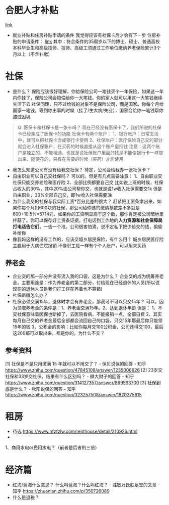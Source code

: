 # 合肥人才补贴
[link](http://60.173.202.222:8089/#/#)
* 就业补贴和住房补贴申请的条件
我觉得应该有社保卡后才会有下一步
住房补贴的申请条件：
[link](http://112.30.184.211:8088/talent/#/detail?id=4f4f5de241b244b49664b25f858c11ae)
其中：符合条件的35周岁以下的博士、硕士、普通高校本科毕业生和高级技师、技师、高级工须通过工作单位缴纳养老保险累计3个月以上（不含补缴）
# 社保
* 是什么？
保险应该很好理解，你给保险公司一笔钱买个一年保险，如果这一年内你挂了，保险公司会赔偿给你一大笔钱。你的家人就可以用这一大笔钱继续生活下去
社保同理，只不过给钱的对象不是保险公司，而是国家。你每个月给国家一笔钱，等到你出事的时候（挂了/生大病/失业），国家会给你一笔钱帮你渡过困境

>Q: 医保卡和社保卡是一张卡吗？
现在已经没有医保卡了，我们所说的社保卡已经集成了医保卡的功能
社保卡有两个账户：
1、银行账户：日常生活中，就可以把社保卡当成银行卡使用
2、社保账户：医疗保险自己交的部分就会进入社保账户，在买药的时候直接从这个账户里扣钱
注意：这两个账户是独立的，不能相通。也就是说社保账户里面的钱是不能像银行卡一样取出来、随便花的，只有在需要的时候（买药）才能使用
* 我怎么知道公司有没有给我交社保？
待定，公司会给我办一张社保卡？
* 自由职业可以自己交社保吗？
可以的。但是有几点需要注意：
1、自由职业交社保只能交养老险和医疗险
2、全部比例都要自己交
比如说上班的时候，社保占收入的30%，其中20%由公司帮你交，也就是说1w收入社保需要交1k
但是自由职业，30%全部自己交，即1w收入社保需要3k
* 为什么我交的社保与我实际工资*百分比差的很大？
赶紧把工资条拿出来，如果你每个月扣600块的社保，那公司给你选的缴纳基数差不多就是600÷10.5%=5714元，如果你的工资明显高于这个数，那你肯定被公司暗地里拌蒜了。你可以保存好工资条证据，打电话到工作地的**人力资源和社会保障局打电话告它们**，一告一个准。公司很害怕滴，说不定私下把少给交的钱，偷偷补给你
* 像我妈这样的没有工作的，应该交城乡居民保险，有什么用？
城乡居民医疗险主要用于大病住院报销
不像职工险一样有个个人账户，可以用来买药
## 养老金
* 企业交的那一部分并没有流入我的口袋，这是为什么？
企业交的成为统筹养老金，主要用途是：作为养老金的第二部分，付给现在已经退休的人员(所以说现在的退休人员是我们打工仔在养着也不算错)
* 社保断缴怎么办？
* 社保必须交满15年，退休时才会有养老金，那我可不可以只交15年？
可以。因为领取养老金的条件是：1、养老金交满15年。2、达到退休年龄
但是：
1、不交社保意味着医保也断掉了，去医院看病，不能报销一点，全部自费
2、其实每月自己交的养老金最后全部都会流回自己的口袋，只交15年那最后你只能领15年的钱
3、公积金的影响：比如你每月交100公积金，公司还得交100，最后这200都可以取出来，都是你的。为什么不交？
## 参考资料
[1] 社保是不是只用缴满 15 年就可以不用交了？ - 保贝说保的回答 - 知乎
https://www.zhihu.com/question/47845109/answer/1235006626
[2] 23岁交社保和33岁交社保，结果有什么区别吗？ - 肆大财子的回答 - 知乎
https://www.zhihu.com/question/314127357/answer/869563700
[3] 社保到底是什么？ - 秋阳说保的回答 - 知乎
https://www.zhihu.com/question/323257508/answer/1820375615
# 租房
* 待选
https://www.hfzfzlw.com/renthouse/detail/310926.html
* 
1、商用水电or民用水电？（前者是后者的三倍）
# 经济篇
* 红海/蓝海什么意思？
什么叫蓝海？什么叫红海？ - 胜敏万氏肤足堂的文章 - 知乎
https://zhuanlan.zhihu.com/p/350726089
* 什么是退税？